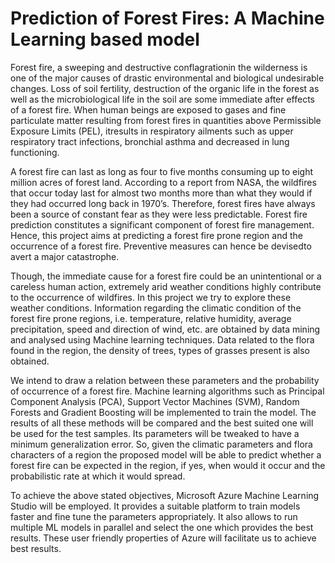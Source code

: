 # Prediction of Forest Fires: A Machine Learning based model

Forest fire, a sweeping and destructive conflagrationin the wilderness is one of the major causes of drastic environmental and biological undesirable changes. Loss of soil fertility, destruction of the organic life in the forest as well as the microbiological life in the soil are some immediate after effects of a forest fire. When human beings are exposed to gases and fine particulate matter resulting from forest fires in quantities above Permissible Exposure Limits (PEL), itresults in respiratory ailments such as upper respiratory tract infections, bronchial asthma and decreased in lung functioning.

A forest fire can last as long as four to five months consuming up to eight million acres of forest land. According to a report from NASA, the wildfires that occur today last for almost two months more than what they would if they had occurred long back in 1970’s. Therefore, forest fires have always been a source of constant fear as they were less predictable.
Forest fire prediction constitutes a significant component of forest fire management. Hence, this project aims at predicting a forest fire prone region and the occurrence of a forest fire. Preventive measures can hence be devisedto avert a major catastrophe.

Though, the immediate cause for a forest fire could be an unintentional or a careless human action, extremely arid weather conditions highly contribute to the occurrence of wildfires. In this project we try to explore these weather conditions. Information regarding the climatic condition of the forest fire prone regions, i.e. temperature, relative humidity, average precipitation, speed and direction of wind, etc. are obtained by data mining and analysed using Machine learning techniques. Data related to the flora found in the region, the density of trees, types of grasses present is also obtained.

We intend to draw a relation between these parameters and the probability of occurrence of a forest fire. Machine learning algorithms such as Principal Component Analysis (PCA), Support Vector Machines (SVM), Random Forests and Gradient Boosting will be implemented to train the model. The results of all these methods will be compared and the best suited one will be used for the test samples. Its parameters will be tweaked to have a minimum generalization error. So, given the climatic parameters and flora characters of a region the proposed model will be able to predict whether a forest fire can be expected in the region, if yes, when would it occur and the probabilistic rate at which it would spread. 

To achieve the above stated objectives, Microsoft Azure Machine Learning Studio will be employed. It provides a suitable platform to train models faster and fine tune the parameters appropriately. It also allows to run multiple ML models in parallel and select the one which provides the best results. These user friendly properties of Azure will facilitate us to achieve best results.
